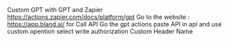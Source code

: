 Custom GPT with GPT and Zapier
https://actions.zapier.com/docs/platform/gpt
Go to the website : https://app.bland.ai/   for Call API
Go the gpt actions  paste API in api and use custom opention select
write authorization Custom Header Name
